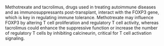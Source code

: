 Methotrexate and tacrolimus, drugs used in treating autoimmune diseases and as immunosuppressants post-transplant, interact with the FOXP3 gene, which is key in regulating immune tolerance. Methotrexate may influence FOXP3 by altering T cell proliferation and regulatory T cell activity, whereas tacrolimus could enhance the suppressive function or increase the number of regulatory T cells by inhibiting calcineurin, critical for T cell activation signaling.